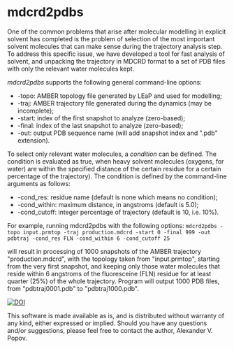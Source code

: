 # mdcrd2pdbs

One of the common problems that arise after molecular modelling in explicit
solvent has completed is the problem of selection of the most important solvent
molecules that can make sense during the trajectory analysis step. To address
this specific issue, we have developed a tool for fast analysis of solvent, and
unpacking the trajectory in MDCRD format to a set of PDB files with only the
relevant water molecules kept.

*mdcrd2pdbs* supports the following general command-line options:
* -topo: AMBER topology file generated by LEaP and used for modelling;
* -traj: AMBER trajectory file generated during the dynamics (may be incomplete);
* -start: index of the first snapshot to analyze (zero-based);
* -final: index of the last snapshot to analyze (zero-based);
* -out: output PDB sequence name (will add snapshot index and ".pdb" extension).

To select only relevant water molecules, a *condition* can be defined. The
condition is evaluated as true, when heavy solvent molecules (oxygens, for
water) are within the specified distance of the certain residue for a certain
percentage of the trajectory). The condition is defined by the command-line
arguments as follows:
* -cond_res: residue name (default is none which means no condition);
* -cond_within: maximum distance, in angstroms (default is 5.0);
* -cond_cutoff: integer percentage of trajectory (default is 10, i.e. 10%).

For example, running mdcrd2pdbs with the following options:
```mdcrd2pdbs -topo input.prmtop -traj production.mdcrd -start 0 -final 999 -out pdbtraj -cond_res FLN -cond_within 6 -cond_cutoff 25```
            
will result in processing of 1000 snapshots of the AMBER trajectory
"production.mdcrd", with the topology taken from "input.prmtop", starting from
the very first snapshot, and keeping only those water molecules that reside
within 6 angstroms of the fluoresceine (FLN) residue for at least quarter (25%)
of the whole trajectory. Program will output 1000 PDB files, from
"pdbtraj0001.pdb" to "pdbtraj1000.pdb".

[![DOI](https://zenodo.org/badge/185379400.svg)](https://zenodo.org/badge/latestdoi/185379400)

This software is made available as is, and is distributed without warranty of
any kind, either expressed or implied. Should you have any questions and/or
suggestions, please feel free to contact the author, Alexander V. Popov.
